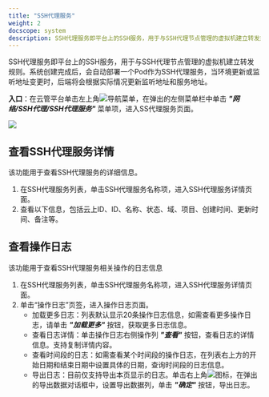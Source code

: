 ```yaml
---
title: "SSH代理服务"
weight: 2
docscope: system
description: SSH代理服务即平台上的SSH服务，用于与SSH代理节点管理的虚拟机建立转发规则。
---
```


SSH代理服务即平台上的SSH服务，用于与SSH代理节点管理的虚拟机建立转发规则。系统创建完成后，会自动部署一个Pod作为SSH代理服务，当环境更新或监听地址变更时，后端将会根据实际情况更新监听地址和服务地址。

**入口**：在云管平台单击左上角![](../../../images/intro/nav.png)导航菜单，在弹出的左侧菜单栏中单击 **_"网络/SSH代理/SSH代理服务"_** 菜单项，进入SS代理服务页面。

![](../../../images/network/sshagent.png)

## 查看SSH代理服务详情

该功能用于查看SSH代理服务的详细信息。

1. 在SSH代理服务列表，单击SSH代理服务名称项，进入SSH代理服务详情页面。
2. 查看以下信息，包括云上ID、ID、名称、状态、域、项目、创建时间、更新时间、备注等。

## 查看操作日志

该功能用于查看SSH代理服务相关操作的日志信息

1. 在SSH代理服务列表，单击SSH代理服务名称项，进入SSH代理服务详情页面。
2. 单击“操作日志”页签，进入操作日志页面。
    - 加载更多日志：列表默认显示20条操作日志信息，如需查看更多操作日志，请单击 **_"加载更多"_** 按钮，获取更多日志信息。
    - 查看日志详情：单击操作日志右侧操作列 **_"查看"_** 按钮，查看日志的详情信息。支持复制详情内容。
    - 查看时间段的日志：如需查看某个时间段的操作日志，在列表右上方的开始日期和结束日期中设置具体的日期，查询时间段的日志信息。
    - 导出日志：目前仅支持导出本页显示的日志。单击右上角![](../../../images/system/download.png)图标，在弹出的导出数据对话框中，设置导出数据列，单击 **_"确定"_** 按钮，导出日志。